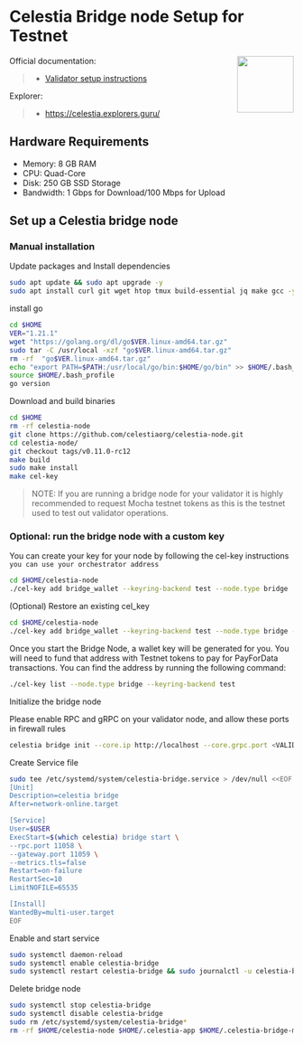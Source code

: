 <div>
<h1 align="left" style="display: flex;"> Celestia Bridge node Setup for Testnet</h1>
<img src="https://avatars.githubusercontent.com/u/54859940?s=200&v=4"  style="float: right;" width="100" height="100"></img>
</div>

Official documentation:
>- [Validator setup instructions](https://docs.celestia.org/nodes/overview/)

Explorer:
>-  https://celestia.explorers.guru/


## Hardware Requirements
 - Memory: 8 GB RAM
 - CPU: Quad-Core
 - Disk: 250 GB SSD Storage
 - Bandwidth: 1 Gbps for Download/100 Mbps for Upload

## Set up a Celestia bridge node 
### Manual installation

Update packages and Install dependencies

```bash
sudo apt update && sudo apt upgrade -y
sudo apt install curl git wget htop tmux build-essential jq make gcc -y
```

install go

```bash
cd $HOME
VER="1.21.1"
wget "https://golang.org/dl/go$VER.linux-amd64.tar.gz"
sudo tar -C /usr/local -xzf "go$VER.linux-amd64.tar.gz"
rm -rf  "go$VER.linux-amd64.tar.gz"
echo "export PATH=$PATH:/usr/local/go/bin:$HOME/go/bin" >> $HOME/.bash_profile
source $HOME/.bash_profile
go version
```

Download and build binaries

```bash
cd $HOME
rm -rf celestia-node
git clone https://github.com/celestiaorg/celestia-node.git
cd celestia-node/
git checkout tags/v0.11.0-rc12
make build
sudo make install
make cel-key
```

>NOTE: If you are running a bridge node for your validator it is highly recommended to request Mocha testnet tokens as this is the testnet used to test out validator operations.  

### Optional: run the bridge node with a custom key

You can create your key for your node by following the cel-key instructions `you can use your orchestrator address`

~~~bash
cd $HOME/celestia-node
./cel-key add bridge_wallet --keyring-backend test --node.type bridge
~~~

(Optional) Restore an existing cel_key

~~~bash
cd $HOME/celestia-node
./cel-key add bridge_wallet --keyring-backend test --node.type bridge --recover
~~~

Once you start the Bridge Node, a wallet key will be generated for you. You will need to fund that address with Testnet tokens to pay for PayForData transactions. You can find the address by running the following command:

~~~bash
./cel-key list --node.type bridge --keyring-backend test
~~~

Initialize the bridge node

Please enable RPC and gRPC on your validator node, and allow these ports in firewall rules
```bash
celestia bridge init --core.ip http://localhost --core.grpc.port <VALIDATOR_NODE_GRPX_PORT> --core.rpc.port <VALIDATOR_NODE_RPC_PORT> --keyring.accname bridge_wallet
```

Create Service file

```bash
sudo tee /etc/systemd/system/celestia-bridge.service > /dev/null <<EOF
[Unit]
Description=celestia bridge
After=network-online.target

[Service]
User=$USER
ExecStart=$(which celestia) bridge start \
--rpc.port 11058 \
--gateway.port 11059 \
--metrics.tls=false
Restart=on-failure
RestartSec=10
LimitNOFILE=65535

[Install]
WantedBy=multi-user.target
EOF
```

Enable and start service

```bash
sudo systemctl daemon-reload
sudo systemctl enable celestia-bridge
sudo systemctl restart celestia-bridge && sudo journalctl -u celestia-bridge -f
```

Delete bridge node

~~~bash
sudo systemctl stop celestia-bridge
sudo systemctl disable celestia-bridge
sudo rm /etc/systemd/system/celestia-bridge*
rm -rf $HOME/celestia-node $HOME/.celestia-app $HOME/.celestia-bridge-mocha
~~~

